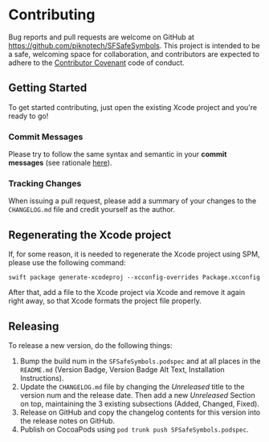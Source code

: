 # Contributing

Bug reports and pull requests are welcome on GitHub at https://github.com/piknotech/SFSafeSymbols. This project is intended to be a safe, welcoming space for collaboration, and contributors are expected to adhere to the [Contributor Covenant](http://contributor-covenant.org) code of conduct.

## Getting Started

To get started contributing, just open the existing Xcode project and you're ready to go!

### Commit Messages

Please try to follow the same syntax and semantic in your **commit messages** (see rationale [here](http://chris.beams.io/posts/git-commit/)).

### Tracking Changes

When issuing a pull request, please add a summary of your changes to the `CHANGELOG.md` file and credit yourself as the author.

## Regenerating the Xcode project

If, for some reason, it is needed to regenerate the Xcode project using SPM, please use the following command:

```
swift package generate-xcodeproj --xcconfig-overrides Package.xcconfig
```

After that, add a file to the Xcode project via Xcode and remove it again right away, so that Xcode formats the project file properly.

## Releasing

To release a new version, do the following things:

1. Bump the build num in the `SFSafeSymbols.podspec` and at all places in the `README.md` (Version Badge, Version Badge Alt Text, Installation Instructions).
2. Update the `CHANGELOG.md` file by changing the *Unreleased* title to the version num and the release date. Then add a new *Unreleased* Section on top, maintaining the 3 existing subsections (Added, Changed, Fixed).
3. Release on GitHub and copy the changelog contents for this version into the release notes on GitHub.
4. Publish on CocoaPods using `pod trunk push SFSafeSymbols.podspec`.
